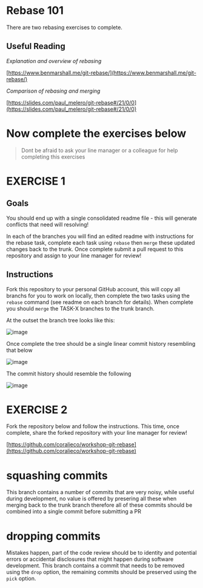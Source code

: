 # Rebase 101

There are two rebasing exercises to complete. 

## Useful Reading

_Explanation and overview of rebasing_

[https://www.benmarshall.me/git-rebase/](https://www.benmarshall.me/git-rebase/)

_Comparison of rebasing and merging_

[https://slides.com/paul_melero/git-rebase#/21/0/0](https://slides.com/paul_melero/git-rebase#/21/0/0)

# Now complete the exercises below

> Dont be afraid to ask your line manager or a colleague for help completing this exercises


# EXERCISE 1

## Goals

You should end up with a single consolidated readme file - this will generate conflicts that need will resolving! 

In each of the branches you will find an edited readme with instructions for the rebase task, complete each task using `rebase` then `merge` these updated changes back to the trunk. Once complete submit a pull request to this repository and assign to your line manager for review!

## Instructions

Fork this repository to your personal GitHub account, this will copy all branchs for you to work on locally, then complete the two tasks using the `rebase` command (see readme on each branch for details). When complete you should `merge` the TASK-X branches to the trunk branch. 

At the outset the branch tree looks like this:

![image](https://user-images.githubusercontent.com/248916/114893202-63200500-9e05-11eb-878d-62a5f4977ce6.png)

Once complete the tree should be a single linear commit history resembling that below

![image](https://user-images.githubusercontent.com/248916/114893411-94003a00-9e05-11eb-961b-dc0a13156cad.png)

The commit history should resemble the following

![image](https://user-images.githubusercontent.com/248916/114893685-de81b680-9e05-11eb-9ed1-85c0370f5c14.png)

# EXERCISE 2

Fork the repository below and follow the instructions. This time, once complete, share the forked repository with your line manager for review!

[https://github.com/coralieco/workshop-git-rebase](https://github.com/coralieco/workshop-git-rebase)

# squashing commits

This branch contains a number of commits that are very noisy, while useful during development, no value is offered by presering all these when merging back to the trunk branch therefore all of these commits should be combined into a single commit before submitting a PR

# dropping commits

Mistakes happen, part of the code review should be to identity and potential errors or accidental disclosures that might happen during software development. This branch contains a commit that needs to be removed using the `drop` option, the remaining commits should be preserved using the `pick` option.
